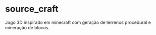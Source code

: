# source_craft
Jogo 3D inspirado em minecraft com geração de terrenos procedural e mineração de blocos.
